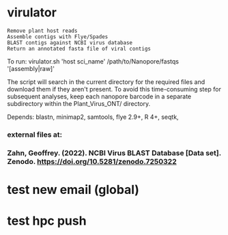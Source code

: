 # virulator

    Remove plant host reads
    Assemble contigs with Flye/Spades
    BLAST contigs against NCBI virus database
    Return an annotated fasta file of viral contigs

To run: virulator.sh 'host sci_name' /path/to/Nanopore/fastqs '[assembly|raw]'

The script will search in the current directory for the required files and download them if they aren't present. To avoid this time-consuming step for subsequent analyses, keep each nanopore barcode in a separate subdirectory within the Plant_Virus_ONT/ directory.

Depends: blastn, minimap2, samtools, flye 2.9+, R 4+, seqtk,

### external files at:
### Zahn, Geoffrey. (2022). NCBI Virus BLAST Database [Data set]. Zenodo. https://doi.org/10.5281/zenodo.7250322

# test new email (global)
# test hpc push
